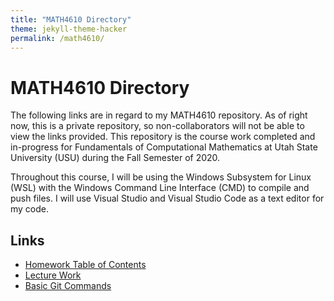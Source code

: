 ```yaml
---
title: "MATH4610 Directory"
theme: jekyll-theme-hacker
permalink: /math4610/
---
```


# MATH4610 Directory

The following links are in regard to my MATH4610 repository. As of right now, this is a private repository, so non-collaborators will not
be able to view the links provided. This repository is the course work completed and in-progress for Fundamentals of Computational Mathematics
at Utah State University (USU) during the Fall Semester of 2020.

Throughout this course, I will be using the Windows Subsystem for Linux (WSL) with the Windows Command Line Interface (CMD) to compile and
push files. I will use Visual Studio and Visual Studio Code as a text editor for my code.

## Links
* [Homework Table of Contents](https://github.com/jpoll962/math4610/blob/master/hw_toc/hw_toc.md)
* [Lecture Work](https://github.com/jpoll962/math4610/blob/master/lecture_work/lecture_work.md)
* [Basic Git Commands](https://github.com/jpoll962/math4610/blob/master/How_To_Git.txt)
